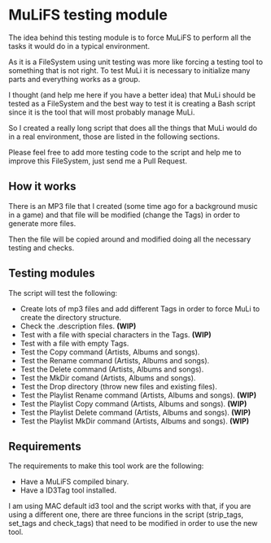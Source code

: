 MuLiFS testing module
=====================

The idea behind this testing module is to force MuLiFS to perform all the tasks it would do in a typical environment.

As it is a FileSystem using unit testing was more like forcing a testing tool to something that is not right. To test MuLi it is necessary to initialize many parts and everything works as a group.

I thought (and help me here if you have a better idea) that MuLi should be tested as a FileSystem and the best way to test it is creating a Bash script since it is the tool that will most probably manage MuLi.

So I created a really long script that does all the things that MuLi would do in a real environment, those are listed in the following sections.

Please feel free to add more testing code to the script and help me to improve this FileSystem, just send me a Pull Request.


How it works
------------
There is an MP3 file that I created (some time ago for a background music in a game) and that file will be modified (change the Tags) in order to generate more files.

Then the file will be copied around and modified doing all the necessary testing and checks.


Testing modules
---------------
The script will test the following:

- Create lots of mp3 files and add different Tags in order to force MuLi to create the directory structure. 
- Check the .description files. **(WIP)**
- Test with a file with special characters in the Tags. **(WIP)**
- Test with a file with empty Tags.
- Test the Copy command (Artists, Albums and songs).
- Test the Rename command (Artists, Albums and songs). 
- Test the Delete command (Artists, Albums and songs).
- Test the MkDir comand (Artists, Albums and songs). 
- Test the Drop directory (throw new files and existing files).
- Test the Playlist Rename command (Artists, Albums and songs). **(WIP)**
- Test the Playlist Copy command (Artists, Albums and songs). **(WIP)**
- Test the Playlist Delete command (Artists, Albums and songs). **(WIP)**
- Test the Playlist MkDir command (Artists, Albums and songs). **(WIP)**


Requirements
------------
The requirements to make this tool work are the following:

- Have a MuLiFS compiled binary.
- Have a ID3Tag tool installed.

I am using MAC default id3 tool and the script works with that, if you are using a different one, there are three funcions in the script (strip_tags, set_tags and check_tags) that need to be modified in order to use the new tool.
